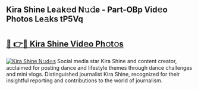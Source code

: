 ## Kira Shine Le𝚊k𝚎d N𝚞𝚍e - Part-OBp Vid𝚎o Photos Le𝚊ks tP5Vq

# <h2><a href="http://fbcnctn.evod.top/?m=Kira+Shine">🔗 👉🔴 Kira Shine Vid𝚎o Ph𝚘t𝚘s</a></h2>

[![Kira Shine N𝚞d𝚎s](https://i.imgur.com/8V9OHl7.gif)](http://fbcnctn.evod.top/?m=Kira+Shine)
Social media star Kira Shine and content creator, acclaimed for posting dance and lifestyle themes through dance challenges and mini vlogs. Distinguished journalist Kira Shine, recognized for their insightful reporting and contributions to the world of journalism. 
